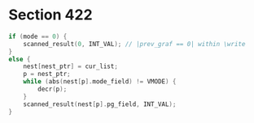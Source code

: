 # Section 422

```c << Fetch the |prev_graf| >>=
if (mode == 0) {
    scanned_result(0, INT_VAL); // |prev_graf == 0| within \write
}
else {
    nest[nest_ptr] = cur_list;
    p = nest_ptr;
    while (abs(nest[p].mode_field) != VMODE) {
        decr(p);
    }
    scanned_result(nest[p].pg_field, INT_VAL);
}
```
